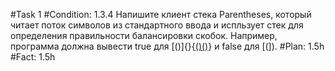 #Task 1
#Condition: 1.3.4 Напишите клиент стека Parentheses, который читает поток символов из стандартного ввода и испльзует стек для определения правильности балансировки скобок. Например, программа должна вывести true для [()]{}{[()()]()} и false для [(]). 
#Plan: 1.5h
#Fact: 1.5h